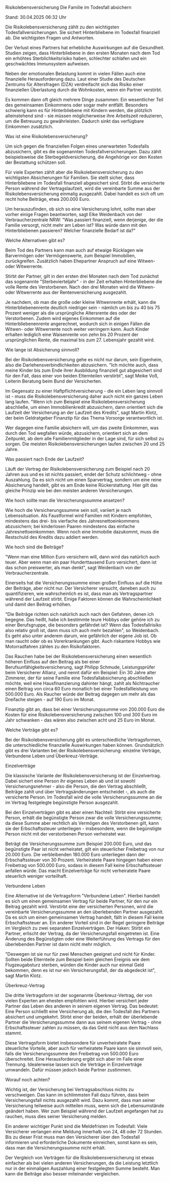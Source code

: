 
Risikolebensversicherung
Die Familie im Todesfall absichern


Stand: 30.04.2025 06:32 Uhr


Die Risikolebensversicherung zählt zu den wichtigsten Todesfallversicherungen. Sie sichert Hinterbliebene im Todesfall finanziell ab. Die wichtigsten Fragen und Antworten. 



Der Verlust eines Partners hat erhebliche Auswirkungen auf die Gesundheit. Studien zeigen, dass Hinterbliebene in den ersten Monaten nach dem Tod ein erhöhtes Sterblichkeitsrisiko haben, schlechter schlafen und ein geschwächtes Immunsystem aufweisen.


Neben der emotionalen Belastung kommt in vielen Fällen auch eine finanzielle Herausforderung dazu. Laut einer Studie des Deutschen Zentrums für Altersfragen (DZA) verdreifacht sich das Risiko einer finanziellen Überlastung durch die Wohnkosten, wenn ein Partner verstirbt.


Es kommen dann oft gleich mehrere Dinge zusammen: Ein wesentlicher Teil des gemeinsamen Einkommens oder sogar mehr entfällt. Besonders schwierig kann es für Hinterbliebene mit Kindern werden, die plötzlich alleinstehend sind - sie müssen möglicherweise ihre Arbeitszeit reduzieren, um die Betreuung zu gewährleisten. Dadurch sinkt das verfügbare Einkommen zusätzlich.

Was ist eine Risikolebensversicherung?


Um sich gegen die finanziellen Folgen eines unerwarteten Todesfalls abzusichern, gibt es die sogenannten Todesfallversicherungen. Dazu zählt beispielsweise die Sterbegeldversicherung, die Angehörige vor den Kosten der Bestattung schützen soll.


Für viele Experten zählt aber die Risikolebensversicherung zu den wichtigsten Absicherungen für Familien. Sie stellt sicher, dass Hinterbliebene im Todesfall finanziell abgesichert sind. Stirbt die versicherte Person während der Vertragslaufzeit, wird die vereinbarte Summe aus der Risikolebensversicherung einmalig ausgezahlt. Dabei handelt es sich oft um recht hohe Beiträge, etwa 200.000 Euro.


Um herauszufinden, ob sich so eine Versicherung lohnt, sollte man aber vorher einige Fragen beantworten, sagt Elke Weidenbach von der Verbraucherzentrale NRW: "Was passiert finanziell, wenn derjenige, der die Familie versorgt, nicht mehr am Leben ist? Was würde dann mit den Hinterbliebenen passieren? Welcher finanzielle Bedarf ist da?"

Welche Alternativen gibt es?


Beim Tod des Partners kann man auch auf etwaige Rücklagen wie Barvermögen oder Vermögenswerte, zum Beispiel Immobilien, zurückgreifen. Zusätzlich haben Ehepartner Anspruch auf eine Witwen- oder Witwerrente.


Stirbt der Partner, gilt in den ersten drei Monaten nach dem Tod zunächst das sogenannte "Sterbevierteljahr" - in der Zeit erhalten Hinterbliebene die volle Rente des Verstorbenen. Nach den drei Monaten wird die Witwen- oder Witwerrente aus der Rentenversicherung ausgezahlt.

Je nachdem, ob man die große oder kleine Witwenrente erhält, kann die Hinterbliebenenrente deutlich niedriger sein - nämlich um bis zu 40 bis 75 Prozent weniger als die ursprüngliche Altersrente des oder der Verstorbenen. Zudem wird eigenes Einkommen auf die Hinterbliebenenrente angerechnet, wodurch sich in einigen Fällen die Witwen- oder Witwerrente noch weiter verringern kann. Auch Kinder erhalten lediglich eine Waisenrente von zehn bis 20 Prozent der ursprünglichen Rente, die maximal bis zum 27. Lebensjahr gezahlt wird.

Wie lange ist Absicherung sinnvoll?


Bei der Risikolebensversicherung gehe es nicht nur darum, sein Eigenheim, also die Darlehensverbindlichkeiten abzusichern. "Ich möchte auch, dass meine Kinder bis zum Ende ihrer Ausbildung finanziell gut abgesichert sind für den Fall, dass einer von beiden Elternteilen verstirbt", sagt Meike Voß, Leiterin Beratung beim Bund der Versicherten.


Im Gegensatz zu einer Haftpflichtversicherung - die ein Leben lang sinnvoll ist - muss die Risikolebensversicherung daher auch nicht ein ganzes Leben lang laufen. "Wenn ich zum Beispiel eine Risikolebensversicherung abschließe, um einen Immobilienkredit abzusichern, dann orientiert sich die Laufzeit der Versicherung an der Laufzeit des Kredits", sagt Martin Klotz, der beim Geldratgeber Finanztip für das Thema Vorsorge verantwortlich ist.


Wer dagegen eine Familie absichern will, um das zweite Einkommen, was durch den Tod wegfallen würde, abzusichern, orientiert sich an dem Zeitpunkt, ab dem alle Familienmitglieder in der Lage sind, für sich selbst zu sorgen. Die meisten Risikolebensversicherungen laufen zwischen 20 und 25 Jahre.

Was passiert nach Ende der Laufzeit?


Läuft der Vertrag der Risikolebensversicherung zum Beispiel nach 20 Jahren aus und es ist nichts passiert, endet der Schutz schlichtweg - ohne Auszahlung. Da es sich nicht um einen Sparvertrag, sondern um eine reine Absicherung handelt, gibt es am Ende keine Rückerstattung. Hier gilt das gleiche Prinzip wie bei den meisten anderen Versicherungen.

Wie hoch sollte man die Versicherungssumme ansetzen?


Wie hoch die Versicherungssumme sein soll, variiert je nach Lebenssituation. Als Faustformel wird Familien mit Kindern empfohlen, mindestens das drei- bis vierfache des Jahresnettoeinkommens abzusichern; bei kinderlosen Paaren mindestens das einfache Jahresnettoeinkommen. Wenn noch eine Immobilie dazukommt, muss die Restschuld des Kredits dazu addiert werden.

Wie hoch sind die Beiträge?


"Wenn man eine Million Euro versichern will, dann wird das natürlich auch teuer. Aber wenn man ein paar Hunderttausend Euro versichert, dann ist das schon preiswerter, als man denkt", sagt Weidenbach von der Verbraucherzentrale.


Einerseits hat die Versicherungssumme einen großen Einfluss auf die Höhe der Beiträge, aber nicht nur. Der Versicherer versucht, daneben auch zu quantifizieren, wie wahrscheinlich es ist, dass man als Vertragspartner während der Laufzeit stirbt. Einige Faktoren können die Wahrscheinlichkeit und damit den Beitrag erhöhen.


"Die Beiträge richten sich natürlich auch nach den Gefahren, denen ich begegne. Das heißt, habe ich bestimmte teure Hobbys oder gehöre ich zu einer Berufsgruppe, die besonders gefährdet ist? Wenn das Todesfallrisiko also relativ groß ist, dann muss ich auch mehr bezahlen", so Weidenbach. Es geht also unter anderem darum, wie gefährlich der eigene Job ist. Ob man raucht oder ob es Vorerkrankungen gibt. Auch riskantere Hobbys wie Motorradfahren zählen zu den Risikofaktoren.


Das Rauchen habe bei der Risikolebensversicherung einen wesentlich höheren Einfluss auf den Beitrag als bei einer Berufsunfähigkeitsversicherung, sagt Philipp Schmude, Leistungsprüfer beim Versicherer Allianz, und nennt dafür ein Beispiel: Ein 30 Jahre alter Zimmerer, der für seine Familie eine Todesfallabsicherung abschließen möchte, weil eine Hausfinanzierung dahinter hängt, zahlt als Nichtraucher einen Beitrag von circa 60 Euro monatlich bei einer Todesfallleistung von 500.000 Euro. Als Raucher würde der Beitrag dagegen um mehr als das Dreifache steigen - auf 190 Euro im Monat.


Finanztip gibt an, dass bei einer Versicherungssumme von 200.000 Euro die Kosten für eine Risikolebensversicherung zwischen 100 und 300 Euro im Jahr schwanken - das wären also zwischen acht und 25 Euro im Monat.

Welche Verträge gibt es?


Bei der Risikolebensversicherung gibt es unterschiedliche Vertragsformen, die unterschiedliche finanzielle Auswirkungen haben können. Grundsätzlich gibt es drei Varianten bei der Risikolebensversicherung: einzelne Verträge, Verbundene Leben und Überkreuz-Verträge.

Einzelverträge


Die klassische Variante der Risikolebensversicherung ist der Einzelvertrag. Dabei sichert eine Person ihr eigenes Leben ab und ist sowohl Versicherungsnehmer - also die Person, die den Vertrag abschließt, Beiträge zahlt und über Vertragsänderungen entscheidet -, als auch die versicherte Person. Im Todesfall wird die volle Versicherungssumme an die im Vertrag festgelegte begünstigte Person ausgezahlt.


Bei den Einzelverträgen gibt es aber einen Nachteil: Stirbt eine versicherte Person, erhält die begünstigte Person zwar die volle Versicherungssumme; da diese Summe aber rechtlich als Vermögen des Verstorbenen gilt, kann sie der Erbschaftssteuer unterliegen - insbesondere, wenn die begünstigte Person nicht mit der verstorbenen Person verheiratet war.


Beträgt die Versicherungssumme zum Beispiel 200.000 Euro, und das begünstigte Paar ist nicht verheiratet, gilt ein steuerlicher Freibetrag von nur 20.000 Euro. Die verbleibenden 180.000 Euro unterliegen dann der Erbschaftssteuer von 30 Prozent. Verheiratete Paare hingegen haben einen Freibetrag von 500.000 Euro, sodass in diesem Fall keine Erbschaftssteuer anfallen würde. Das macht Einzelverträge für nicht verheiratete Paare steuerlich weniger vorteilhaft.

Verbundene Leben


Eine Alternative ist die Vertragsform "Verbundene Leben". Hierbei handelt es sich um einen gemeinsamen Vertrag für beide Partner, für den nur ein Beitrag gezahlt wird. Verstirbt eine der versicherten Personen, wird die vereinbarte Versicherungssumme an den überlebenden Partner ausgezahlt. Da es sich um einen gemeinsamen Vertrag handelt, fällt in diesem Fall keine Erbschaftssteuer an. Ein anderer Vorteil sind in der Regel geringere Beiträge im Vergleich zu zwei separaten Einzelverträgen. Der Haken: Stirbt ein Partner, erlischt der Vertrag, da der Versicherungsfall eingetreten ist. Eine Änderung des Begünstigten oder eine Weiterführung des Vertrags für den überlebenden Partner ist dann nicht mehr möglich.


"Deswegen ist sie nur für zwei Menschen geeignet und nicht für Kinder. Sollten beide Elternteile zum Beispiel beim gleichen Ereignis wie dem Flugzeugabsturz sterben, würden die Kinder auch nur einmal Geld bekommen, denn es ist nur ein Versicherungsfall, der da abgedeckt ist", sagt Martin Klotz.

Überkreuz-Vertrag


Die dritte Vertragsform ist der sogenannte Überkreuz-Vertrag, der von vielen Experten am ehesten empfohlen wird. Hierbei versichert jeder Partner das Leben des anderen in seinem eigenen Vertrag. Das bedeutet: Eine Person schließt eine Versicherung ab, die den Todesfall des Partners absichert und umgekehrt. Stirbt einer der beiden, erhält der überlebende Partner die Versicherungssumme dann aus seinem eigenen Vertrag - ohne Erbschaftssteuer zahlen zu müssen, da das Geld nicht aus dem Nachlass stammt.


Diese Vertragsform bietet insbesondere für unverheiratete Paare steuerliche Vorteile, aber auch für verheiratete Paare kann sie sinnvoll sein, falls die Versicherungssumme den Freibetrag von 500.000 Euro überschreitet. Eine Herausforderung ergibt sich aber im Falle einer Trennung. Idealerweise lassen sich die Verträge in Einzelverträge umwandeln. Dafür müssen jedoch beide Partner zustimmen.

Worauf noch achten?


Wichtig ist, der Versicherung bei Vertragsabschluss nichts zu verschweigen. Das kann im schlimmsten Fall dazu führen, dass beim Versicherungsfall nichts ausgezahlt wird. Dazu kommt, dass man seiner Versicherung teilweise auch mitteilen muss, wenn sich die Lebensumstände geändert haben. Wer zum Beispiel während der Laufzeit angefangen hat zu rauchen, muss dies seiner Versicherung melden.


Ein anderer wichtiger Punkt sind die Meldefristen im Todesfall: Viele Versicherer verlangen eine Meldung innerhalb von 24, 48 oder 72 Stunden. Bis zu dieser Frist muss man den Versicherer über den Todesfall informieren und erforderliche Dokumente einreichen, sonst kann es sein, dass man die Versicherungssumme nicht erhält.


Der Vergleich von Verträgen für die Risikolebensversicherung ist etwas einfacher als bei vielen anderen Versicherungen, da die Leistung letztlich nur in der einmaligen Auszahlung einer festgelegten Summe besteht. Man kann die Beiträge also besser miteinander vergleichen.

